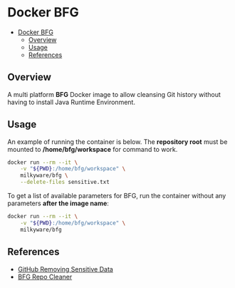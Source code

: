 # Docker BFG

- [Docker BFG](#docker-bfg)
  - [Overview](#overview)
  - [Usage](#usage)
  - [References](#references)

## Overview

A multi platform **BFG** Docker image to allow cleansing Git history without having to install Java Runtime Environment.

## Usage

An example of running the container is below. The **repository root** must be mounted to **/home/bfg/workspace** for command to work.

``` bash
docker run --rm --it \
    -v "${PWD}:/home/bfg/workspace" \
    milkyware/bfg \
    --delete-files sensitive.txt
```

To get a list of available parameters for BFG, run the container without any parameters **after the image name**:

``` bash
docker run --rm --it \
    -v "${PWD}:/home/bfg/workspace" \
    milkyware/bfg
```

## References

- [GitHub Removing Sensitive Data](https://docs.github.com/en/authentication/keeping-your-account-and-data-secure/removing-sensitive-data-from-a-repository)
- [BFG Repo Cleaner](https://rtyley.github.io/bfg-repo-cleaner/)
